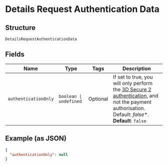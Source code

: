 
# Details Request Authentication Data

## Structure

`DetailsRequestAuthenticationData`

## Fields

| Name | Type | Tags | Description |
|  --- | --- | --- | --- |
| `authenticationOnly` | `boolean \| undefined` | Optional | If set to true, you will only perform the [3D Secure 2 authentication](https://docs.adyen.com/online-payments/3d-secure/other-3ds-flows/authentication-only), and not the payment authorisation.<br>Default: *false**.<br>**Default**: `false` |

## Example (as JSON)

```json
{
  "authenticationOnly": null
}
```

